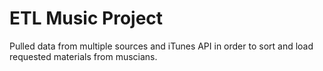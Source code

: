 # ETL Music Project

Pulled data from multiple sources and iTunes API in order to sort and load requested materials from muscians. 
